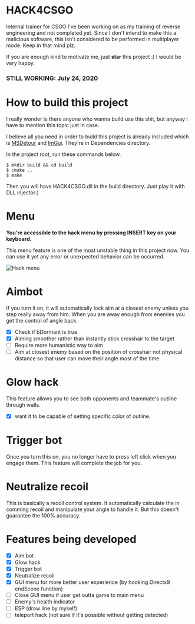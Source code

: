 # HACK4CSGO
Internal trainer for CSGO I've been working on as my training of reverse engineering and not completed yet.
Since I don't intend to make this a malicious software, this isn't considered to be performed in multiplayer mode. Keep in that mind plz.

If you are enough kind to motivate me, just **star** this project :) I would be very happy.
### STILL WORKING: July 24, 2020

# How to build this project

I really wonder is there anyone who wanna build use this shit, but anyway i have to mention this topic just in case.

I believe all you need in order to build this project is already included which is [MSDetour](https://github.com/microsoft/Detours) and [ImGui](https://github.com/ocornut/imgui).
They're in Dependencies directory.

In the project root, run these commands below.
```
$ mkdir build && cd build
$ cmake ..
$ make
```

Then you will have HACK4CSGO.dll in the build directory. Just play it with DLL injector:)

# Menu

**You're accessible to the hack menu by pressing INSERT key on your keyboard.**

This menu feature is one of the most unstable thing in this project now. You can use it yet any error or unexpected behavior can be occurred.

![Hack menu](https://user-images.githubusercontent.com/33578715/88310005-c03ccd80-cd41-11ea-980e-a7f1fa639597.png)


# Aimbot

If you turn it on, it will automatically lock aim at a closest enemy unless you step really away from him.
When you are away enough from enemies you get the control of angle back.

- [x] Check if bDormant is true
- [x] Aiming smoother rather than instantly stick crosshair to the target
- [ ] Require more humanistic way to aim
- [ ] Aim at closest enemy based on the position of crosshair not physical distance so that user can move their angle most of the time

# Glow hack

This feature allows you to see both opponents and teammate's outline through walls.

- [x] want it to be capable of setting specific color of outline.

# Trigger bot

Once you turn this on, you no longer have to press left click when you engage them.
This feature will complete the job for you.

# Neutralize recoil

This is basically a recoil control system.
It automatically calculate the in comming recoil and manipulate your angle to handle it.
But this doesn't guarantee the 100% accuracy.

# Features being developed

- [x] Aim bot
- [x] Glow hack
- [x] Trigger bot
- [x] Neutralize recoil
- [x] GUI menu for more better user experience (by hooking Directx9 endScene function)
- [ ] Close GUI menu if user get outta game to main menu
- [ ] Enemy's health indicator
- [ ] ESP (drow line by myself)
- [ ] teleport hack (not sure if it's possible without getting detected)
